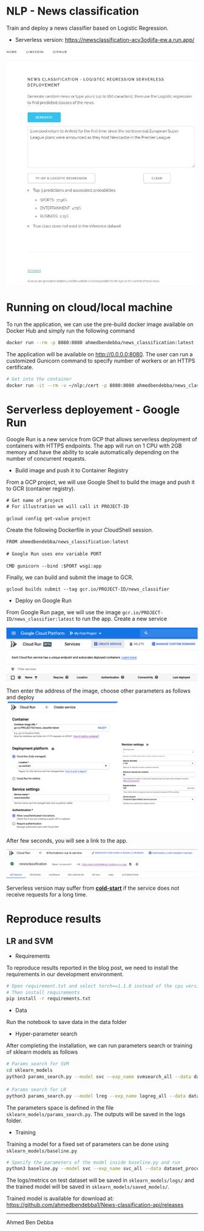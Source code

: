 # NLP - News classification
Train and deploy a news classifier based on Logistic Regression.

- Serverless version: https://newsclassification-acv3odjjfa-ew.a.run.app/

![alt text](webapp.jpg)


# Running on cloud/local machine

To run the application, we can use the pre-build docker image available on Docker Hub and simply run the following command

```bash
docker run --rm -p 8080:8080 ahmedbendebba/news_classification:latest
```

The application will be available on http://0.0.0.0:8080.
The user can run a customized Gunicorn command to specify number of workers or an HTTPS certificate.

```bash
# Get into the container
docker run -it --rm -v ~/nlp:/cert -p 8080:8080 ahmedbendebba/news_classification:latest bash
```

# Serverless deployement - Google Run 

Google Run is a new service from GCP that allows serverless deployment of containers with HTTPS endpoints. The app will run on 1 CPU with 2GB memory and have the ability to scale automatically depending on the number of concurrent requests. 

- Build image and push it to Container Registry 

From a GCP project, we will use Google Shell to build the image and push it to GCR (container registry).

```
# Get name of project 
# For illustration we will call it PROJECT-ID

gcloud config get-value project
```

Create the following Dockerfile in your CloudShell session.

```
FROM ahmedbendebba/news_classification:latest

# Google Run uses env variable PORT 

CMD gunicorn --bind :$PORT wsgi:app
```

Finally, we can build and submit the image to GCR.

```
gcloud builds submit --tag gcr.io/PROJECT-ID/news_classifier
```

- Deploy on Google Run


From Google Run page, we will use the image `gcr.io/PROJECT-ID/news_classifier:latest` to run the app. Create a new service 

![gcp](run.png)

Then enter the address of the image, choose other parameters as follows and deploy 
![gcp1](run1.png)

After few seconds,  you will see a link to the app. 

![gcp3](run3.png)

Serverless version may suffer from [**cold-start**](https://github.com/ahmetb/cloud-run-faq#cold-starts) if the service does not receive requests for a long time. 


# Reproduce results

## LR and SVM

- Requirements

To reproduce results reported in the blog post, we need to install the requirements in our development environment.

```bash
# Open requirement.txt and select torch==1.1.0 instead of the cpu version used for inference only.
# Then install requirements
pip install -r requirements.txt
```

- Data 

Run the notebook to save data in the data folder

- Hyper-parameter search

After completing the installation, we can run parameters search or training of sklearn models as follows

```bash
# Params search for SVM
cd sklearn_models
python3 params_search.py --model svc --exp_name svmsearch_all --data dataset_processed

# Params search for LR
python3 params_search.py --model lreg --exp_name logreg_all --data dataset_processed
```

The parameters space is defined in the file `sklearn_models/params_search.py`. The outputs will be saved in the logs folder.

- Training

Training a model for a fixed set of parameters can be done using `sklearn_models/baseline.py`

```bash
# Specify the parameters of the model inside baseline.py and run
python3 baseline.py --model svc --exp_name svc_all --data dataset_processed
```

The logs/metrics on test dataset will be saved in `sklearn_models/logs/` and the trained model will be saved in `sklearn_models/saved_models/`.

Trained model is available for download at: https://github.com/ahmedbendebba1/News-classification-api/releases

---
Ahmed Ben Debba
